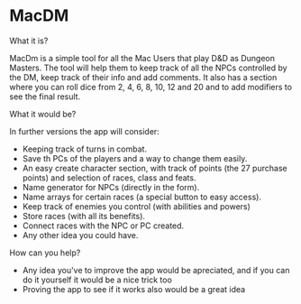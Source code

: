 MacDM
=====

What it is?

MacDm is a simple tool for all the Mac Users that play D&amp;D as Dungeon Masters. The tool will help them to keep track of all the NPCs controlled by the DM, keep track of their info and add comments.
It also has a section where you can roll dice from 2, 4, 6, 8, 10, 12 and 20 and to add modifiers to see the final result.

What it would be?

In further versions the app will consider:
  - Keeping track of turns in combat.
  - Save th PCs of the players and a way to change them easily.
  - An easy create character section, with track of points (the 27 purchase points) and selection of races, class and feats.
  - Name generator for NPCs (directly in the form).
  - Name arrays for certain races (a special button to easy access).
  - Keep track of enemies you control (with abilities and powers)
  - Store races (with all its benefits).
  - Connect races with the NPC or PC created.
  - Any other idea you could have.
  
How can you help?
  - Any idea you've to improve the app would be apreciated, and if you can do it yourself it would be a nice trick too
  - Proving the app to see if it works also would be a great idea
